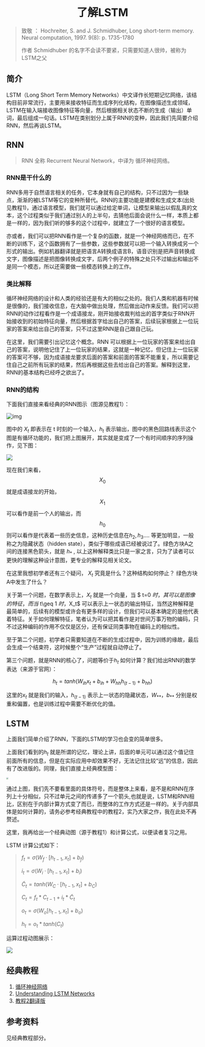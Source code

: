 <center><h1>了解LSTM</h1></center>



> 致敬 ： Hochreiter, S. and J. Schmidhuber, Long short-term memory. Neural computation, 1997. 9(8): p. 1735-1780
>
> 作者 Schmidhuber 的名字不会读不要紧，只需要知道人很帅，被称为 LSTM之父



## 简介

LSTM（Long Short Term Memory Networks）中文译作长短期记忆网络，该结构目前非常流行，主要用来接收特征而生成序列化结构，在图像描述生成领域，LSTM在输入端接收图像特征等向量，然后根据相关状态不断的生成（输出）单词，最后组成一句话。LSTM在类别划分上属于RNN的变种，因此我们先简要介绍RNN，然后再谈LSTM。



## RNN

> RNN 全称 Recurrent Neural Network，中译为 循环神经网络。

### RNN是干什么的

RNN多用于自然语言相关的任务，它本身就有自己的结构，只不过因为一些缺点，渐渐的被LSTM等它的变种所替代。RNN的主要功能是建模和生成文本(出处见教程1)，通过语言模型，我们就可以通过给定单词，让模型来输出以假乱真的文本，这个过程类似于我们通过别人的上半句，去猜他后面会说什么一样，本质上都是一样的，因为我们听的够多的这个过程中，就建立了一个很好的语言模型。

亦或者，我们可以把RNN看作是一个复杂的函数，就是一个神经网络而已，在不断的训练下，这个函数拥有了一些参数，这些参数就可以把一个输入转换成另一个形式的输出。例如机器翻译就是把语言A转换成语言B，语音识别是把声音转换成文字，图像描述是把图像转换成文字，后两个例子的特殊之处只不过输出和输出不是同一个模态，所以还需要做一些模态转换上的工作。

### 类比解释

循环神经网络的设计和人类的经验还是有大的相似之处的。我们人类和机器有时候是很像的，我们接收信息，在大脑中做出处理，然后做出动作来反馈。我们可以把RNN的动作过程看作是一个成语接龙，刚开始接收裁判给出的首字类似于RNN开始接收到的初始特征向量，然后根据首字给出自己的答案，后续玩家根据上一位玩家的答案来给出自己的答案，只不过这里RNN是自己跟自己玩。

在这里，我们需要引出记忆这个概念。RNN 可以根据上一位玩家的答案来给出自己的答案，说明他记住了上一位玩家的结果，这就是一种记忆，但记住上一位玩家的答案可不够，因为成语接龙要求后面的答案和前面的答案不能重复，所以需要记住自己之前所有玩家的结果，然后再根据这些去给出自己的答案。解释到这里，RNN的基本结构已经呼之欲出了。

### RNN的结构

下面我们直接来看经典的RNN图示（图源见教程1）：

![img](http://resource.mahc.host/img/10.png)

图中的 $X_t$  即表示在 t 时刻的一个输入，$h_t$  表示输出，图中的黑色回路线表示这个图是有循环功能的，我们把上图展开，其实就是变成了一个有时间顺序的序列操作，见下图：

![](http://resource.mahc.host/img/11.png)

现在我们来看，$$X_0$$ 就是成语接龙的开始，$$X_1$$可以看作是前一个人的输出，而$$h_0$$ 则可以看作是代表着一些历史信息，这种历史信息在$h_2 , h_3 ....$ 等更加明显，一般称之为隐藏状态（hidden state），类似于哪些成语已经被说过了。绿色方块A之间的连接黑色箭头，就是 $h_*$ , 以上这种解释类比只是一家之言，只为了读者可以更快的理解这种设计意图，更专业的解释见相关论文。

在这里我想初学者还有三个疑问， $X_t$ 究竟是什么？这种结构如何停止？ 绿色方块A中发生了什么？

关于第一个问题，在数学表示上，$X_t$ 就是一个向量，当 $ t=0 $时，其可以是图像的特征，而 当$ t\geq 1 $时，$X_t$  可以表示上一状态的输出特征，当然这种解释是最简单的，后续有的模型或许会有更多样的设计，但我们可以基本确定的是他代表着特征。关于如何理解特征，笔者认为可以把其看作是对世间万事万物的编码，只不过这种编码的作用不仅仅是区分，还有保证同类事物在编码上的相似性。

至于第二个问题，初学者只需要知道在不断的生成过程中，因为训练的缘故，最后会生成一个结束符，这时候整个“生产”过程就自动停止了。

第三个问题，就是RNN的核心了，问题等价于$h_t$ 如何计算？我们给出RNN的数学表达（来源于官网）：

 $$ h_t = tanh(W_{ih} x_t + b_{ih} + W_{hh} h_{(t-1)}+b_{hh})$$

这里的$x_t$ 就是我们的输入，$h_{(t-1)}$ 表示上一状态的隐藏状态，$W_{**}，b_{**}$ 分别是权重和偏置，也是训练过程中需要不断优化的值。



## LSTM

上面我们简单介绍了RNN，下面的LSTM的学习也会变的简单很多。	

上面我们看到的$h_t$ 就是所谓的记忆，理论上讲，后面的单元可以通过这个值记住前面所有的信息，但是在实际应用中却效果不好，无法记住比较“远”的信息，因此有了改进版的。同理，我们直接上经典模型图：

<img src="http://resource.mahc.host/img/LSTM3-chain.png" style="zoom: 33%;" />



通过上图，我们先不要看里面的具体符号，而是整体上来看，是不是和RNN在序列上十分相似，只不过单元之间的传递多了一个箭头,也就是说，LSTM和RNN相比，区别在于内部计算方式变了而已，而整体的工作方式还是一样的。关于内部具体是如何计算的，请务必参考经典教程中的教程2，实乃大家之作，我在此处不再赘述。

这里，我再给出一个经典动图（源于教程1）和计算公式，以便读者复习之用。

LSTM 计算公式如下：

> $f_t= \sigma(W_f·[h_{t-1},x_t] + b_f)$
>
> $i_t = \sigma (W_i·[h_{t-1},x_t]+b_i)$
>
> $\tilde{C}_t = tanh(W_C·[h_{t-1},x_t]+b_C)$
>
> $C_t = f_t * C_{t-1} + i_t * \tilde{C}_t$
>
> $o_t = \sigma(W_o[h_{t-1},x_t]+b_o)$
>
> $h_t = o_t * tanh(C_t)$



运算过程动图展示：



![](http://resource.mahc.host/img/lstm.gif)



## 经典教程

1. [循环神经网络](https://github.com/zergtant/pytorch-handbook/blob/master/chapter2/2.5-rnn.ipynb)
2. [Understanding LSTM Networks](http://colah.github.io/posts/2015-08-Understanding-LSTMs/)
3. [教程2翻译版](https://www.jianshu.com/p/4b4701beba92)



## 参考资料

见经典教程部分。